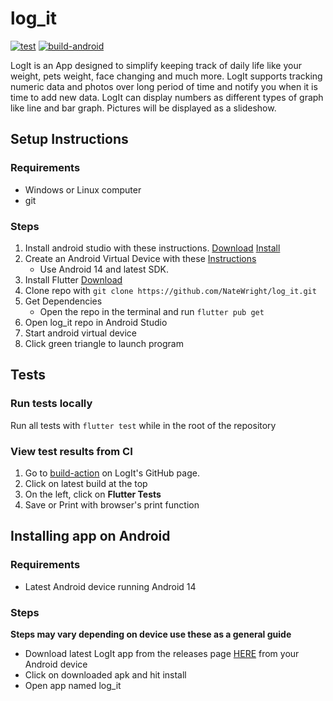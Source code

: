 # log_it 

[![test](https://github.com/NateWright/log_it/actions/workflows/tests.yml/badge.svg)](https://github.com/NateWright/log_it/actions/workflows/tests.yml)
[![build-android](https://github.com/NateWright/log_it/actions/workflows/build-android.yml/badge.svg)](https://github.com/NateWright/log_it/actions/workflows/build-android.yml)

LogIt is an App designed to simplify keeping track of daily life like your weight, pets weight, face changing and much more. LogIt supports tracking numeric data and photos over long period of time and notify you when it is time to add new data. LogIt can display numbers as different types of graph like line and bar graph. Pictures will be displayed as a slideshow.


## Setup Instructions
### Requirements
* Windows or Linux computer
* git

### Steps
1. Install android studio with these instructions. [Download](https://developer.android.com/studio) [Install](https://developer.android.com/studio/install) 
2. Create an Android Virtual Device with these [Instructions](https://developer.android.com/studio/run/managing-avds)
    * Use Android 14 and latest SDK.
3. Install Flutter [Download](https://docs.flutter.dev/get-started/install)
4. Clone repo with `git clone https://github.com/NateWright/log_it.git`
5. Get Dependencies
    * Open the repo in the terminal and run `flutter pub get`
6. Open log_it repo in Android Studio
7. Start android virtual device
8. Click green triangle to launch program

## Tests
### Run tests locally
Run all tests with `flutter test` while in the root of the repository

### View test results from CI
1. Go to [build-action](https://github.com/NateWright/log_it/actions/workflows/build-android.yml) on LogIt's GitHub page.
2. Click on latest build at the top
3. On the left, click on **Flutter Tests**
4. Save or Print with browser's print function

## Installing app on Android
### Requirements
* Latest Android device running Android 14
### Steps
**Steps may vary depending on device use these as a general guide**
* Download latest LogIt app from the releases page [HERE](https://github.com/NateWright/log_it/releases) from your Android device
* Click on downloaded apk and hit install
* Open app named log_it
